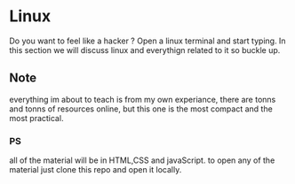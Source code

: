 # Linux

Do you want to feel like a hacker ? Open a linux terminal and start typing.
In this section we will discuss linux and everythign related to it so buckle up.


## Note 

everything im about to teach is from my own experiance, there are tonns and tonns of resources online, but this one is the most compact and the most practical. 

### PS
all of the material will be in HTML,CSS and javaScript. to open any of the material just clone this repo and open it locally.

